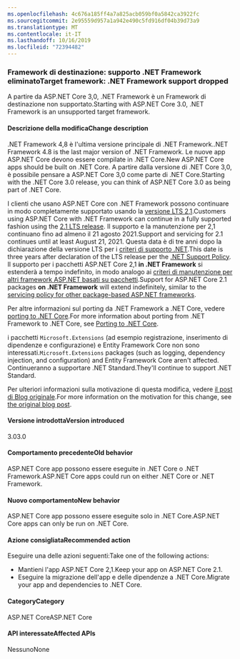 ```yaml
---
ms.openlocfilehash: 4c676a185ff4a7a825acb059bf0a5842ca3922fc
ms.sourcegitcommit: 2e95559d957a1a942e490c5fd916df04b39d73a9
ms.translationtype: MT
ms.contentlocale: it-IT
ms.lasthandoff: 10/16/2019
ms.locfileid: "72394482"
---
```

### <a name="target-framework-net-framework-support-dropped"></a><span data-ttu-id="945ba-101">Framework di destinazione: supporto .NET Framework eliminato</span><span class="sxs-lookup"><span data-stu-id="945ba-101">Target framework: .NET Framework support dropped</span></span>

<span data-ttu-id="945ba-102">A partire da ASP.NET Core 3,0, .NET Framework è un Framework di destinazione non supportato.</span><span class="sxs-lookup"><span data-stu-id="945ba-102">Starting with ASP.NET Core 3.0, .NET Framework is an unsupported target framework.</span></span>

#### <a name="change-description"></a><span data-ttu-id="945ba-103">Descrizione della modifica</span><span class="sxs-lookup"><span data-stu-id="945ba-103">Change description</span></span>

<span data-ttu-id="945ba-104">.NET Framework 4,8 è l'ultima versione principale di .NET Framework.</span><span class="sxs-lookup"><span data-stu-id="945ba-104">.NET Framework 4.8 is the last major version of .NET Framework.</span></span> <span data-ttu-id="945ba-105">Le nuove app ASP.NET Core devono essere compilate in .NET Core.</span><span class="sxs-lookup"><span data-stu-id="945ba-105">New ASP.NET Core apps should be built on .NET Core.</span></span> <span data-ttu-id="945ba-106">A partire dalla versione di .NET Core 3,0, è possibile pensare a ASP.NET Core 3,0 come parte di .NET Core.</span><span class="sxs-lookup"><span data-stu-id="945ba-106">Starting with the .NET Core 3.0 release, you can think of ASP.NET Core 3.0 as being part of .NET Core.</span></span>

<span data-ttu-id="945ba-107">I clienti che usano ASP.NET Core con .NET Framework possono continuare in modo completamente supportato usando la [versione LTS 2,1](https://www.microsoft.com/net/download/dotnet-core/2.1).</span><span class="sxs-lookup"><span data-stu-id="945ba-107">Customers using ASP.NET Core with .NET Framework can continue in a fully supported fashion using the [2.1 LTS release](https://www.microsoft.com/net/download/dotnet-core/2.1).</span></span> <span data-ttu-id="945ba-108">Il supporto e la manutenzione per 2,1 continuano fino ad almeno il 21 agosto 2021.</span><span class="sxs-lookup"><span data-stu-id="945ba-108">Support and servicing for 2.1 continues until at least August 21, 2021.</span></span> <span data-ttu-id="945ba-109">Questa data è di tre anni dopo la dichiarazione della versione LTS per i [criteri di supporto .NET](https://www.microsoft.com/net/platform/support-policy).</span><span class="sxs-lookup"><span data-stu-id="945ba-109">This date is three years after declaration of the LTS release per the [.NET Support Policy](https://www.microsoft.com/net/platform/support-policy).</span></span> <span data-ttu-id="945ba-110">Il supporto per i pacchetti ASP.NET Core 2,1 **in .NET Framework** si estenderà a tempo indefinito, in modo analogo ai [criteri di manutenzione per altri framework ASP.NET basati su pacchetti](https://dotnet.microsoft.com/platform/support/policy/aspnet).</span><span class="sxs-lookup"><span data-stu-id="945ba-110">Support for ASP.NET Core 2.1 packages **on .NET Framework** will extend indefinitely, similar to the [servicing policy for other package-based ASP.NET frameworks](https://dotnet.microsoft.com/platform/support/policy/aspnet).</span></span>

<span data-ttu-id="945ba-111">Per altre informazioni sul porting da .NET Framework a .NET Core, vedere [porting to .NET Core](~/docs/core/porting/index.md).</span><span class="sxs-lookup"><span data-stu-id="945ba-111">For more information about porting from .NET Framework to .NET Core, see [Porting to .NET Core](~/docs/core/porting/index.md).</span></span>

<span data-ttu-id="945ba-112">i pacchetti `Microsoft.Extensions` (ad esempio registrazione, inserimento di dipendenze e configurazione) e Entity Framework Core non sono interessati.</span><span class="sxs-lookup"><span data-stu-id="945ba-112">`Microsoft.Extensions` packages (such as logging, dependency injection, and configuration) and Entity Framework Core aren't affected.</span></span> <span data-ttu-id="945ba-113">Continueranno a supportare .NET Standard.</span><span class="sxs-lookup"><span data-stu-id="945ba-113">They'll continue to support .NET Standard.</span></span>

<span data-ttu-id="945ba-114">Per ulteriori informazioni sulla motivazione di questa modifica, vedere [il post di Blog originale](https://blogs.msdn.microsoft.com/webdev/2018/10/29/a-first-look-at-changes-coming-in-asp-net-core-3-0).</span><span class="sxs-lookup"><span data-stu-id="945ba-114">For more information on the motivation for this change, see [the original blog post](https://blogs.msdn.microsoft.com/webdev/2018/10/29/a-first-look-at-changes-coming-in-asp-net-core-3-0).</span></span>

#### <a name="version-introduced"></a><span data-ttu-id="945ba-115">Versione introdotta</span><span class="sxs-lookup"><span data-stu-id="945ba-115">Version introduced</span></span>

<span data-ttu-id="945ba-116">3.0</span><span class="sxs-lookup"><span data-stu-id="945ba-116">3.0</span></span>

#### <a name="old-behavior"></a><span data-ttu-id="945ba-117">Comportamento precedente</span><span class="sxs-lookup"><span data-stu-id="945ba-117">Old behavior</span></span>

<span data-ttu-id="945ba-118">ASP.NET Core app possono essere eseguite in .NET Core o .NET Framework.</span><span class="sxs-lookup"><span data-stu-id="945ba-118">ASP.NET Core apps could run on either .NET Core or .NET Framework.</span></span>

#### <a name="new-behavior"></a><span data-ttu-id="945ba-119">Nuovo comportamento</span><span class="sxs-lookup"><span data-stu-id="945ba-119">New behavior</span></span>

<span data-ttu-id="945ba-120">ASP.NET Core app possono essere eseguite solo in .NET Core.</span><span class="sxs-lookup"><span data-stu-id="945ba-120">ASP.NET Core apps can only be run on .NET Core.</span></span>

#### <a name="recommended-action"></a><span data-ttu-id="945ba-121">Azione consigliata</span><span class="sxs-lookup"><span data-stu-id="945ba-121">Recommended action</span></span>

<span data-ttu-id="945ba-122">Eseguire una delle azioni seguenti:</span><span class="sxs-lookup"><span data-stu-id="945ba-122">Take one of the following actions:</span></span>

- <span data-ttu-id="945ba-123">Mantieni l'app ASP.NET Core 2,1.</span><span class="sxs-lookup"><span data-stu-id="945ba-123">Keep your app on ASP.NET Core 2.1.</span></span>
- <span data-ttu-id="945ba-124">Eseguire la migrazione dell'app e delle dipendenze a .NET Core.</span><span class="sxs-lookup"><span data-stu-id="945ba-124">Migrate your app and dependencies to .NET Core.</span></span>

#### <a name="category"></a><span data-ttu-id="945ba-125">Category</span><span class="sxs-lookup"><span data-stu-id="945ba-125">Category</span></span>

<span data-ttu-id="945ba-126">ASP.NET Core</span><span class="sxs-lookup"><span data-stu-id="945ba-126">ASP.NET Core</span></span>

#### <a name="affected-apis"></a><span data-ttu-id="945ba-127">API interessate</span><span class="sxs-lookup"><span data-stu-id="945ba-127">Affected APIs</span></span>

<span data-ttu-id="945ba-128">Nessuno</span><span class="sxs-lookup"><span data-stu-id="945ba-128">None</span></span>

<!-- 

#### Affected APIs

Not detectable via API analysis

-->
